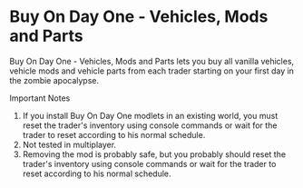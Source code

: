 # Buy On Day One - Vehicles, Mods and Parts

Buy On Day One - Vehicles, Mods and Parts lets you buy all vanilla vehicles, vehicle mods and vehicle parts from each trader starting on your first day in the zombie apocalypse. 

Important Notes 
1. If you install Buy On Day One modlets in an existing world, you must reset the trader's inventory using console commands or wait for the trader to reset according to his normal schedule.
2. Not tested in multiplayer.
3. Removing the mod is probably safe, but you probably should reset the trader's inventory using console commands or wait for the trader to reset according to his normal schedule.
